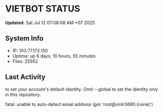 # VIETBOT STATUS
**Updated**: Sat Jul 12 07:08:08 AM +07 2025

## System Info
- IP: 103.77.172.150
- Uptime: up 6 days, 10 hours, 55 minutes
- Files: 25552

## Last Activity

to set your account's default identity.
Omit --global to set the identity only in this repository.

fatal: unable to auto-detect email address (got 'root@vinh3690.(none)')
